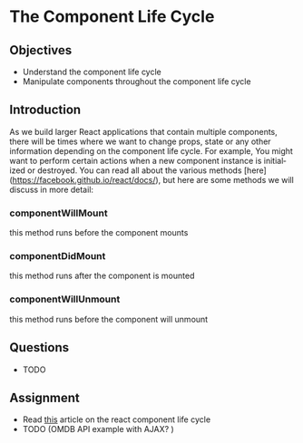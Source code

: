 # The Component Life Cycle

## Objectives

- Understand the component life cycle
- Manipulate components throughout the component life cycle

## Introduction

As we build larger React applications that contain multiple components, there will be times where we want to change props, state or any other information depending on the component life cycle. For example, You might want to per­form cer­tain actions when a new com­po­nent instance is ini­tial­ized or destroyed. You can read all about the various methods [here](https://facebook.github.io/react/docs/<component-specs class="html"></component-specs>), but here are some methods we will discuss in more detail:

### componentWillMount 
this method runs before the component mounts

### componentDidMount 
this method runs after the component is mounted

### componentWillUnmount 
this method runs before the component will unmount

## Questions

* TODO

## Assignment

* Read [this](http://javascript.tutorialhorizon.com/2014/09/13/execution-sequence-of-a-react-components-lifecycle-methods/) article on the react component life cycle
* TODO (OMDB API example with AJAX? )

